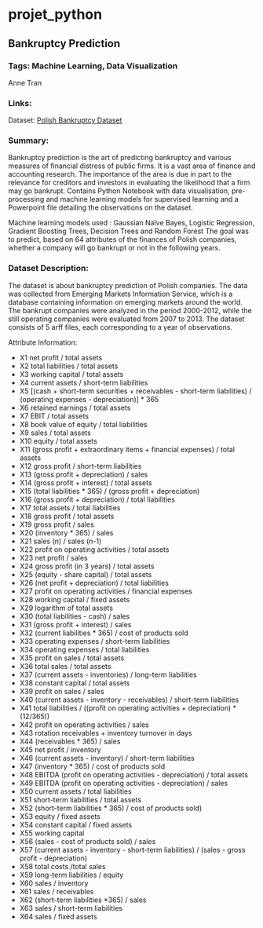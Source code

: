# projet_python
## Bankruptcy Prediction
### Tags: Machine Learning, Data Visualization

Anne Tran

### Links:
Dataset: [Polish Bankruptcy Dataset](http://archive.ics.uci.edu/ml/datasets/Polish+companies+bankruptcy+data)   

### Summary:

Bankruptcy prediction is the art of predicting bankruptcy and various measures of financial distress of public firms. It is a vast area of finance and accounting research. The importance of the area is due in part to the relevance for creditors and investors in evaluating the likelihood that a firm may go bankrupt.
Contains Python Notebook with data visualisation, pre-processing and machine learning models for supervised learning and a Powerpoint file detailing the observations on the dataset.

Machine learning models used : Gaussian Naïve Bayes, Logistic Regression, Gradient Boosting Trees, Decision Trees and Random Forest
The goal was to predict, based on 64 attributes of the finances of Polish companies, whether a company will go bankrupt or not in the following years.

### Dataset Description:

The dataset is about bankruptcy prediction of Polish companies. The data was collected from Emerging Markets Information Service, which is a database containing information on emerging markets around the world. 
The bankrupt companies were analyzed in the period 2000-2012, while the still operating companies were evaluated from 2007 to 2013.
The dataset consists of 5 arff files, each corresponding to a year of observations.

Attribute Information:

- X1 net profit / total assets
- X2 total liabilities / total assets
- X3 working capital / total assets
- X4 current assets / short-term liabilities
- X5 [(cash + short-term securities + receivables - short-term liabilities) / (operating expenses - depreciation)] * 365
- X6 retained earnings / total assets
- X7 EBIT / total assets
- X8 book value of equity / total liabilities
- X9 sales / total assets
- X10 equity / total assets
- X11 (gross profit + extraordinary items + financial expenses) / total assets
- X12 gross profit / short-term liabilities
- X13 (gross profit + depreciation) / sales
- X14 (gross profit + interest) / total assets
- X15 (total liabilities * 365) / (gross profit + depreciation)
- X16 (gross profit + depreciation) / total liabilities
- X17 total assets / total liabilities
- X18 gross profit / total assets
- X19 gross profit / sales
- X20 (inventory * 365) / sales
- X21 sales (n) / sales (n-1)
- X22 profit on operating activities / total assets
- X23 net profit / sales
- X24 gross profit (in 3 years) / total assets
- X25 (equity - share capital) / total assets
- X26 (net profit + depreciation) / total liabilities
- X27 profit on operating activities / financial expenses
- X28 working capital / fixed assets
- X29 logarithm of total assets
- X30 (total liabilities - cash) / sales
- X31 (gross profit + interest) / sales
- X32 (current liabilities * 365) / cost of products sold
- X33 operating expenses / short-term liabilities
- X34 operating expenses / total liabilities
- X35 profit on sales / total assets
- X36 total sales / total assets
- X37 (current assets - inventories) / long-term liabilities
- X38 constant capital / total assets
- X39 profit on sales / sales
- X40 (current assets - inventory - receivables) / short-term liabilities
- X41 total liabilities / ((profit on operating activities + depreciation) * (12/365))
- X42 profit on operating activities / sales
- X43 rotation receivables + inventory turnover in days
- X44 (receivables * 365) / sales
- X45 net profit / inventory
- X46 (current assets - inventory) / short-term liabilities
- X47 (inventory * 365) / cost of products sold
- X48 EBITDA (profit on operating activities - depreciation) / total assets
- X49 EBITDA (profit on operating activities - depreciation) / sales
- X50 current assets / total liabilities
- X51 short-term liabilities / total assets
- X52 (short-term liabilities * 365) / cost of products sold)
- X53 equity / fixed assets
- X54 constant capital / fixed assets
- X55 working capital
- X56 (sales - cost of products sold) / sales
- X57 (current assets - inventory - short-term liabilities) / (sales - gross profit - depreciation)
- X58 total costs /total sales
- X59 long-term liabilities / equity
- X60 sales / inventory
- X61 sales / receivables
- X62 (short-term liabilities *365) / sales
- X63 sales / short-term liabilities
- X64 sales / fixed assets
